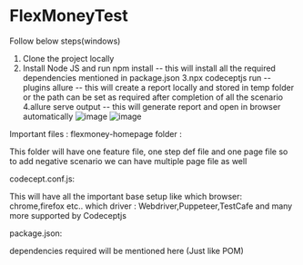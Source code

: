 # FlexMoneyTest

Follow below steps(windows)
1. Clone the project locally
2. Install Node JS and run npm install
-- this will install all the required dependencies mentioned in package.json
3.npx codeceptjs run --plugins allure
-- this will create a report locally and stored in temp folder or the path can be set as required
after completion of  all the scenario
4.allure serve output
-- this will generate report and open in browser automatically
![image](https://user-images.githubusercontent.com/52525679/178150290-e789a38b-56f2-47de-a487-eaf4201b8ed1.png)
![image](https://user-images.githubusercontent.com/52525679/178150297-69f4ab0b-3e2e-48d8-bcaa-42158744144c.png)


Important files :
flexmoney-homepage folder :

This folder  will have one feature file, one step def file and one page file 
so to add negative scenario we can have multiple page file as well

codecept.conf.js:

This will have all the important base setup
like which browser: chrome,firefox etc..
which driver : Webdriver,Puppeteer,TestCafe and many more supported by Codeceptjs

package.json:

dependencies required will be mentioned here (Just like POM)

